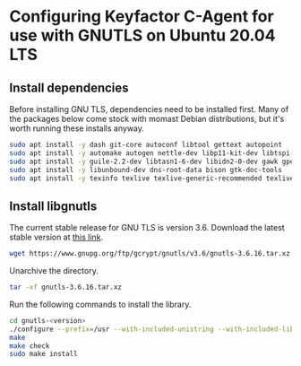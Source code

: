 # Configuring Keyfactor C-Agent for use with GNUTLS on Ubuntu 20.04 LTS

## Install dependencies
Before installing GNU TLS, dependencies need to be installed first. Many of the packages below come stock with momast Debian distributions, but it's worth running these installs anyway.
```bash
sudo apt install -y dash git-core autoconf libtool gettext autopoint
sudo apt install -y automake autogen nettle-dev libp11-kit-dev libtspi-dev libunistring-dev
sudo apt install -y guile-2.2-dev libtasn1-6-dev libidn2-0-dev gawk gperf
sudo apt install -y libunbound-dev dns-root-data bison gtk-doc-tools
sudo apt install -y texinfo texlive texlive-generic-recommended texlive-extra-utils
```


## Install libgnutls
The current stable release for GNU TLS is version 3.6. Download the latest stable version at [this link](https://www.gnupg.org/ftp/gcrypt/gnutls/v3.6/).
```bash
wget https://www.gnupg.org/ftp/gcrypt/gnutls/v3.6/gnutls-3.6.16.tar.xz
```
Unarchive the directory.
```bash
tar -xf gnutls-3.6.16.tar.xz
```
Run the following commands to install the library.
```bash
cd gnutls-<version>
./configure --prefix=/usr --with-included-unistring --with-included-libtasn1
make
make check
sudo make install
```